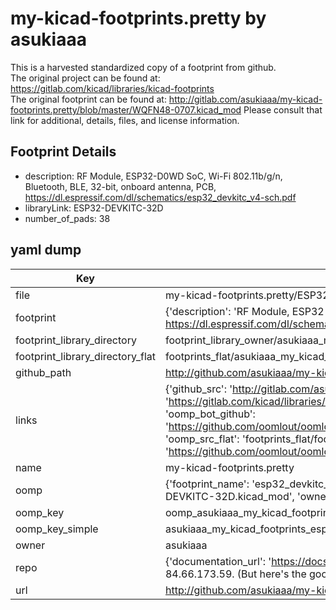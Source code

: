 # my-kicad-footprints.pretty by asukiaaa  
This is a harvested standardized copy of a footprint from github.  
The original project can be found at:  
https://gitlab.com/kicad/libraries/kicad-footprints  
The original footprint can be found at:
http://gitlab.com/asukiaaa/my-kicad-footprints.pretty/blob/master/WQFN48-0707.kicad_mod
Please consult that link for additional, details, files, and license information.  
## Footprint Details
* description: RF Module, ESP32-D0WD SoC, Wi-Fi 802.11b/g/n, Bluetooth, BLE, 32-bit, onboard antenna, PCB, https://dl.espressif.com/dl/schematics/esp32_devkitc_v4-sch.pdf  
* libraryLink: ESP32-DEVKITC-32D  
* number_of_pads: 38  
## yaml dump  
| Key | Value |  
| --- | --- |  
| file | my-kicad-footprints.pretty/ESP32-DEVKITC-32D.kicad_mod |  
| footprint | {'description': 'RF Module, ESP32-D0WD SoC, Wi-Fi 802.11b/g/n, Bluetooth, BLE, 32-bit, onboard antenna, PCB, https://dl.espressif.com/dl/schematics/esp32_devkitc_v4-sch.pdf', 'libraryLink': 'ESP32-DEVKITC-32D', 'number_of_pads': 38} |  
| footprint_library_directory | footprint_library_owner/asukiaaa_my-kicad-footprints.pretty |  
| footprint_library_directory_flat | footprints_flat/asukiaaa_my_kicad_footprints_esp32_devkitc_32d/working |  
| github_path | http://github.com/asukiaaa/my-kicad-footprints.pretty/blob/master/ESP32-DEVKITC-32D.kicad_mod |  
| links | {'github_src': 'http://gitlab.com/asukiaaa/my-kicad-footprints.pretty/blob/master/WQFN48-0707.kicad_mod', 'github_src_repo': 'https://gitlab.com/kicad/libraries/kicad-footprints', 'oomp_bot': 'footprints/asukiaaa_my_kicad_footprints_esp32_devkitc_32d/working', 'oomp_bot_github': 'https://github.com/oomlout/oomlout_oomp_footprint_bot/tree/main/footprints/asukiaaa_my_kicad_footprints_esp32_devkitc_32d/working', 'oomp_src_flat': 'footprints_flat/footprints_flat/asukiaaa_my_kicad_footprints_esp32_devkitc_32d/working', 'oomp_src_flat_github': 'https://github.com/oomlout/oomlout_oomp_footprint_src/tree/main/footprints_flat/asukiaaa_my_kicad_footprints_esp32_devkitc_32d/working'} |  
| name | my-kicad-footprints.pretty |  
| oomp | {'footprint_name': 'esp32_devkitc_32d', 'library_name': 'my_kicad_footprints', 'original_filename': 'my-kicad-footprints.pretty/ESP32-DEVKITC-32D.kicad_mod', 'owner_name': 'asukiaaa'} |  
| oomp_key | oomp_asukiaaa_my_kicad_footprints_esp32_devkitc_32d |  
| oomp_key_simple | asukiaaa_my_kicad_footprints_esp32_devkitc_32d |  
| owner | asukiaaa |  
| repo | {'documentation_url': 'https://docs.github.com/rest/overview/resources-in-the-rest-api#rate-limiting', 'message': "API rate limit exceeded for 84.66.173.59. (But here's the good news: Authenticated requests get a higher rate limit. Check out the documentation for more details.)"} |  
| url | http://github.com/asukiaaa/my-kicad-footprints.pretty |  

